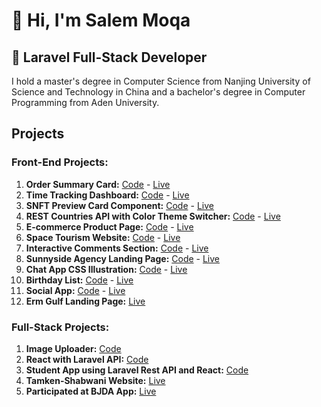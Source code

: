 # 👋 Hi, I'm Salem Moqa
## 👀 Laravel Full-Stack Developer  
I hold a master's degree in Computer Science from Nanjing University of Science and Technology in China and a bachelor's degree in Computer Programming from Aden University.

## Projects
### Front-End Projects:
1. **Order Summary Card:** [Code](https://github.com/moqasalem/order-summary) - [Live](https://moqasalem.github.io/order-summary/)
2. **Time Tracking Dashboard:** [Code](https://github.com/moqasalem/time-tracking-dashboard-main) - [Live](https://moqasalem.github.io/time-tracking-dashboard-main/)
3. **SNFT Preview Card Component:** [Code](https://github.com/moqasalem/NFT-preview-card-component) - [Live](https://moqasalem.github.io/NFT-preview-card-component/)
4. **REST Countries API with Color Theme Switcher:** [Code](https://github.com/moqasalem/rest-countries-api-with-color-theme-switcher-master) - [Live](https://moqasalem.github.io/rest-countries-api-with-color-theme-switcher-master/)
5. **E-commerce Product Page:** [Code](https://github.com/moqasalem/E-commerce-product) - [Live](https://moqasalem.github.io/E-commerce-product/)
6. **Space Tourism Website:** [Code](https://github.com/moqasalem/space-tourism-website) - [Live](https://moqasalem.github.io/space-tourism-website/)
7. **Interactive Comments Section:** [Code](https://github.com/moqasalem/interactive-comments-section) - [Live](https://github.com/moqasalem/interactive-comments-section)
8. **Sunnyside Agency Landing Page:** [Code](https://github.com/moqasalem/sunnyside-agency-landing-page) - [Live](https://moqasalem.github.io/sunnyside-agency-landing-page/)
9. **Chat App CSS Illustration:** [Code](https://github.com/moqasalem/chat-app-css-illustration-master) - [Live](https://moqasalem.github.io/chat-app-css-illustration-master/)
10. **Birthday List:** [Code](https://github.com/moqasalem/birthday-list) - [Live](https://moqasalem.github.io/birthday-list/)
11. **Social App:** [Code](https://github.com/moqasalem/social-app) - [Live](https://moqasalem.github.io//social-app/)
12. **Erm Gulf Landing Page:** [Live](https://ermgulf.com/)

### Full-Stack Projects:
1. **Image Uploader:** [Code](https://github.com/moqasalem/image-uploader)
2. **React with Laravel API:** [Code](https://github.com/moqasalem/react-with-laravel-api)
3. **Student App using Laravel Rest API and React:** [Code](https://github.com/moqasalem/student_app)
4. **Tamken-Shabwani Website:** [Live](http://www.tamken-shabwani.com/)
5. **Participated at BJDA App:** [Live](http://bjda.com/)


<!--- 
moqasalem/moqasalem is a ✨ special ✨ repository because its `README.md` (this file) appears on your GitHub profile.
You can click the Preview link to take a look at your changes.
--->
